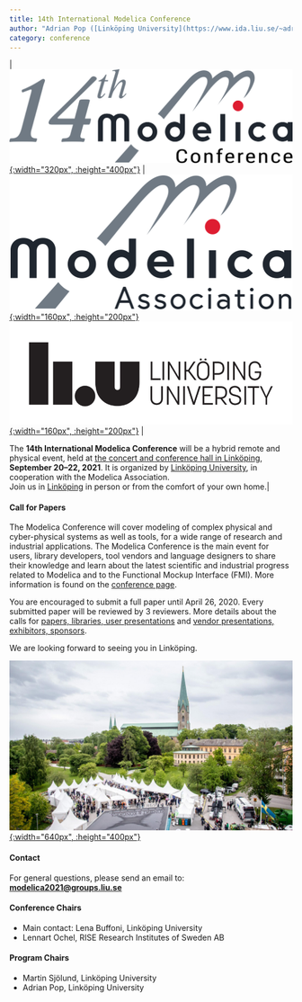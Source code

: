 ```yaml
---
title: 14th International Modelica Conference
author: "Adrian Pop ([Linköping University](https://www.ida.liu.se/~adrpo33/))"
category: conference
---
```


| [![](images/ConferenceLogo.svg){:width="320px", :height="400px"}](https://2021.international.conference.modelica.org) | [![](images/ModelicaLogo.svg){:width="160px", :height="200px"}](https://modelica.org) <br> [![](images/liu.svg){:width="160px", :height="200px"}](https://www.ida.liu.se/~pelab)  |

The **14th International Modelica Conference** will be a hybrid remote and physical event, held at [the concert and conference hall in Linköping](https://konsertkongress.se/en/start), **September 20–22, 2021**. It is organized by [Linköping University](https://liu.se/), in cooperation with the Modelica Association. <br> Join us in [Linköping](https://visitlinkoping.se/) in person or from the comfort of your own home.|

#### Call for Papers

The Modelica Conference will cover modeling of complex physical and cyber-physical systems as well as tools, for a wide range of research and industrial applications. The Modelica Conference is the main event for users, library developers, tool vendors and language designers to share their knowledge and learn about the latest scientific and industrial progress related to Modelica and to the Functional Mockup Interface (FMI). More information is found on the [conference page](https://2021.international.conference.modelica.org).

You are encouraged to submit a full paper until April 26, 2020. Every submitted paper will be reviewed by 3 reviewers. More details about the calls for [papers, libraries, user presentations](https://2021.international.conference.modelica.org/call2021.html) and [vendor presentations, exhibitors, sponsors](https://2021.international.conference.modelica.org/othercalls.html).

We are looking forward to seeing you in Linköping.

[![](images/mote_massa.jpg){:width="640px", :height="400px"}](https://konsertkongress.se/en/start)

#### Contact

For general questions, please send an email to: **[modelica2021@groups.liu.se](mailto:modelica2021@groups.liu.se)**

#### Conference Chairs

- Main contact: Lena Buffoni, Linköping University
- Lennart Ochel, RISE Research Institutes of Sweden AB

#### Program Chairs
- Martin Sjölund, Linköping University
- Adrian Pop, Linköping University

